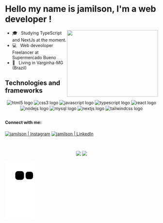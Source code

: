 <h1>  Hello my name is jamilson, I'm a web developer ! </h1>

<img align="right" width="300px" height="220px" src=https://user-images.githubusercontent.com/59488744/228268584-c5db8b09-9af8-446b-a80d-0404fcad1e15.gif>
</img>


<p align="left"> 
  <ul>
    <li>🎓 &nbsp; Studying TypeScript and NextJs at the moment.</li>
    <li>💻 &nbsp; Web deveoloper Freelancer at Supermercado Bueno</li>
    <li>📍 &nbsp;  Living in Varginha-MG (Brazil) </li>
  </ul>
</p>

<h2 align="left" border="none"> Technologies and frameworks </h2>

<div style="display: inline_block" align="center" >
  <img align="center" src="https://cdn.jsdelivr.net/gh/devicons/devicon/icons/html5/html5-original.svg" height="40" width="52" alt="html5 logo"  />
  <img align="center" src="https://cdn.jsdelivr.net/gh/devicons/devicon/icons/css3/css3-original.svg" height="40" width="52" alt="css3 logo"  />
  <img align="center" src="https://cdn.jsdelivr.net/gh/devicons/devicon/icons/javascript/javascript-original.svg" height="40" width="52" alt="javascript logo"  />
  <img align="center" src="https://cdn.jsdelivr.net/gh/devicons/devicon/icons/typescript/typescript-original.svg" height="40" width="52" alt="typescript logo"  />
  <img align="center" src="https://cdn.jsdelivr.net/gh/devicons/devicon/icons/react/react-original.svg" height="40" width="52" alt="react logo"  />
  <img align="center" src="https://cdn.jsdelivr.net/gh/devicons/devicon/icons/nodejs/nodejs-original.svg" height="40" width="52" alt="nodejs logo"  />
  <img align="center" src="https://cdn.jsdelivr.net/gh/devicons/devicon/icons/mysql/mysql-original.svg" height="40" width="52" alt="mysql logo"  />
  <img align="center" src="https://cdn.jsdelivr.net/gh/devicons/devicon/icons/nextjs/nextjs-original.svg" height="40" width="52" alt="nextjs logo"  />
  <img align="center" src="https://cdn.jsdelivr.net/gh/devicons/devicon/icons/tailwindcss/tailwindcss-original-wordmark.svg" height="40" width="52" alt="tailwindcss logo"  />
</div>

##

#### Connect with me:

[<img align="center" alt="jamilson | Instagram" src="https://img.shields.io/badge/Instagram-jamilson__-blue?style=flat-square&logo=instagram" />][instagram]
[<img align="center" alt="jamilson | LinkedIn" src="https://img.shields.io/badge/LinkedIn-%20jamilson%20-blue?style=flat-square&logo=linkedin" />][linkedin]

<br />
<br />

[instagram]: https://www.instagram.com/jamilson__/
[linkedin]: https://www.linkedin.com/in/jamilsonh/

<div align="center">
  <img  height="160em" src="https://github-readme-stats.vercel.app/api?username=jamilsonh"/>
  <img  height="160em" src="https://github-readme-stats.vercel.app/api/top-langs/?username=jamilsonh&layout=compact"/>
</div>




![snake gif](https://github.com/Jamilsonh/Jamilsonh/blob/output/github-contribution-grid-snake.svg)


